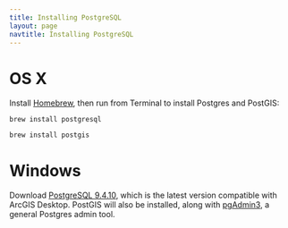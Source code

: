 ```yaml
---
title: Installing PostgreSQL
layout: page
navtitle: Installing PostgreSQL
---
```


# OS X

Install [Homebrew](http://brew.sh/), then run from Terminal to install Postgres and PostGIS:

`brew install postgresql`

`brew install postgis`

# Windows

Download [PostgreSQL 9.4.10](https://www.enterprisedb.com/downloads/postgres-postgresql-downloads#windows), which is the latest version compatible with ArcGIS Desktop. PostGIS will also be installed, along with [pgAdmin3](https://www.pgadmin.org/), a general Postgres admin tool.
